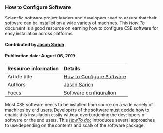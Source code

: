### How to Configure Software
<!-- deck text start --> 
Scientific software project leaders and developers need to ensure that their software can be installed on a wide variety of machines. This *How To* document is a good resource on learning how to configure CSE software for easy installation across platforms.
<!-- deck text end --> 

#### Contributed by [Jason Sarich](https://github.com/sarich)
#### Publication date: August 06, 2019

Resource information | Details
:--- | :--- 
Article title | [How to Configure Software](https://ideas-productivity.org/wordpress/wp-content/uploads/2016/12/IDEAS-ConfigurationHowToConfigureSoftware-V0.2.pdf)
Authors | [Jason Sarich](https://github.com/sarich)
Focus | Software configuration

Most CSE software needs to be installed from source on a wide variety of machines by end users. Developers of the software must decide how to enable this installation easily without overburdening the developers of software or the end users. This *[HowTo doc](https://ideas-productivity.org/wordpress/wp-content/uploads/2016/12/IDEAS-ConfigurationHowToConfigureSoftware-V0.2.pdf "How to Configure Software?")* introduces several approaches to use depending on the contents and scale of the software package.



<!---
Publish: yes
Categories: development
Topics: configuration and builds
Tags: document, howto
Level: 1
Prerequisites: defaults
Aggregate: none
--->
